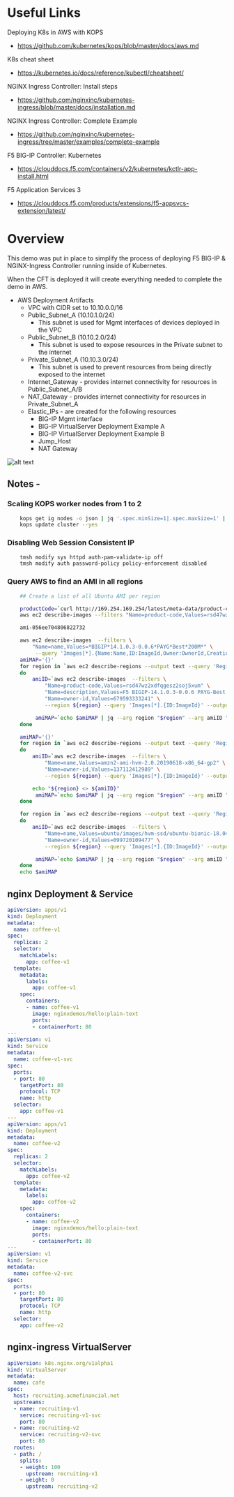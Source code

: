 # Useful Links
Deploying K8s in AWS with KOPS
* https://github.com/kubernetes/kops/blob/master/docs/aws.md

K8s cheat sheet
* https://kubernetes.io/docs/reference/kubectl/cheatsheet/

NGINX Ingress Controller: Install steps
* https://github.com/nginxinc/kubernetes-ingress/blob/master/docs/installation.md

NGINX Ingress Controller: Complete Example
* https://github.com/nginxinc/kubernetes-ingress/tree/master/examples/complete-example

F5 BIG-IP Controller: Kubernetes
* https://clouddocs.f5.com/containers/v2/kubernetes/kctlr-app-install.html

F5 Application Services 3
* https://clouddocs.f5.com/products/extensions/f5-appsvcs-extension/latest/


# Overview
This demo was put in place to simplify the process of deploying F5 BIG-IP & NGINX-Ingress Controller running inside of Kubernetes.

When the CFT is deployed it will create everything needed to complete the demo in AWS.
- AWS Deployment Artifacts
    - VPC with CIDR set to 10.10.0.0/16
    - Public_Subnet_A (10.10.1.0/24)
        - This subnet is used for Mgmt interfaces of devices deployed in the VPC
    - Public_Subnet_B (10.10.2.0/24)
        - This subnet is used to expose resources in the Private subnet to the internet
    - Private_Subnet_A (10.10.3.0/24)
        - This subnet is used to prevent resources from being directly exposed to the internet
    - Internet_Gateway - provides internet connectivity for resources in Public_Subnet_A/B
    - NAT_Gateway - provides internet connectivity for resources in Private_Subnet_A
    - Elastic_IPs - are created for the following resources
        - BIG-IP Mgmt interface
        - BIG-IP VirtualServer Deployment Example A
        - BIG-IP VirtualServer Deployment Example B
        - Jump_Host
        - NAT Gateway

![alt text](/2_images/Env_VPC.png)

## Notes -
### Scaling KOPS worker nodes from 1 to 2
```bash
    kops get ig nodes -o json | jq '.spec.minSize=1|.spec.maxSize=1' | kops replace -f /dev/stdin
    kops update cluster --yes
```
### Disabling Web Session Consistent IP
```bash
    tmsh modify sys httpd auth-pam-validate-ip off
    tmsh modify auth password-policy policy-enforcement disabled
```

### Query AWS to find an AMI in all regions
```bash
    ## Create a list of all Ubuntu AMI per region

    productCode=`curl http://169.254.169.254/latest/meta-data/product-codes`  
    aws ec2 describe-images --filters "Name=product-code,Values=rsd47wz2xdfqgesz2soj5xum" "Name=description,Values=F5 BIGIP-14.1.0.3-0.0.6 PAYG-Best 200Mbps*"

    ami-056ee704806822732

    aws ec2 describe-images  --filters \
        "Name=name,Values=*BIGIP*14.1.0.3-0.0.6*PAYG*Best*200M*" \
         --query 'Images[*].{Name:Name,ID:ImageId,Owner:OwnerId,CreationDate:CreationDate,Code:ProductCodes.ProductCodeId}' --output text
    amiMAP='{}'
    for region in `aws ec2 describe-regions --output text --query 'Regions[*].{ID:RegionName}'`
    do
        amiID=`aws ec2 describe-images  --filters \
            "Name=product-code,Values=rsd47wz2xdfqgesz2soj5xum" \
            "Name=description,Values=F5 BIGIP-14.1.0.3-0.0.6 PAYG-Best 200Mbps*" \
            "Name=owner-id,Values=679593333241" \
            --region ${region} --query 'Images[*].{ID:ImageId}' --output text`

         amiMAP=`echo $amiMAP | jq --arg region "$region" --arg amiID "$amiID" '.[$region]={"AMI": $amiID}'`
    done

    amiMAP='{}'
    for region in `aws ec2 describe-regions --output text --query 'Regions[*].{ID:RegionName}'`
    do
        amiID=`aws ec2 describe-images  --filters \
            "Name=name,Values=amzn2-ami-hvm-2.0.20190618-x86_64-gp2" \
            "Name=owner-id,Values=137112412989" \
            --region ${region} --query 'Images[*].{ID:ImageId}' --output text`

        echo "${region} <> ${amiID}"
         amiMAP=`echo $amiMAP | jq --arg region "$region" --arg amiID "$amiID" '.[$region]={"AMI": $amiID}'`
    done

    for region in `aws ec2 describe-regions --output text --query 'Regions[*].{ID:RegionName}'`
    do
        amiID=`aws ec2 describe-images  --filters \
            "Name=name,Values=ubuntu/images/hvm-ssd/ubuntu-bionic-18.04-amd64-server-20190212.1" \
            "Name=owner-id,Values=099720109477" \
            --region ${region} --query 'Images[*].{ID:ImageId}' --output text`

         amiMAP=`echo $amiMAP | jq --arg region "$region" --arg amiID "$amiID" '.[$region]={"AMI": $amiID}'`
    done
    echo $amiMAP
```

## nginx Deployment & Service
```yaml
apiVersion: apps/v1
kind: Deployment
metadata:
  name: coffee-v1
spec:
  replicas: 2
  selector:
    matchLabels:
      app: coffee-v1
  template:
    metadata:
      labels:
        app: coffee-v1
    spec:
      containers:
      - name: coffee-v1
        image: nginxdemos/hello:plain-text
        ports:
        - containerPort: 80
---
apiVersion: v1
kind: Service
metadata:
  name: coffee-v1-svc
spec:
  ports:
  - port: 80
    targetPort: 80
    protocol: TCP
    name: http
  selector:
    app: coffee-v1
---
apiVersion: apps/v1
kind: Deployment
metadata:
  name: coffee-v2
spec:
  replicas: 2
  selector:
    matchLabels:
      app: coffee-v2
  template:
    metadata:
      labels:
        app: coffee-v2
    spec:
      containers:
      - name: coffee-v2
        image: nginxdemos/hello:plain-text
        ports:
        - containerPort: 80
---
apiVersion: v1
kind: Service
metadata:
  name: coffee-v2-svc
spec:
  ports:
  - port: 80
    targetPort: 80
    protocol: TCP
    name: http
  selector:
    app: coffee-v2
```

## nginx-ingress VirtualServer

```yaml
apiVersion: k8s.nginx.org/v1alpha1
kind: VirtualServer
metadata:
  name: cafe
spec:
  host: recruiting.acmefinancial.net
  upstreams:
  - name: recruiting-v1
    service: recruiting-v1-svc
    port: 80
  - name: recruiting-v2
    service: recruiting-v2-svc
    port: 80
  routes:
  - path: /
    splits:
    - weight: 100
      upstream: recruiting-v1
    - weight: 0
      upstream: recruiting-v2
```
